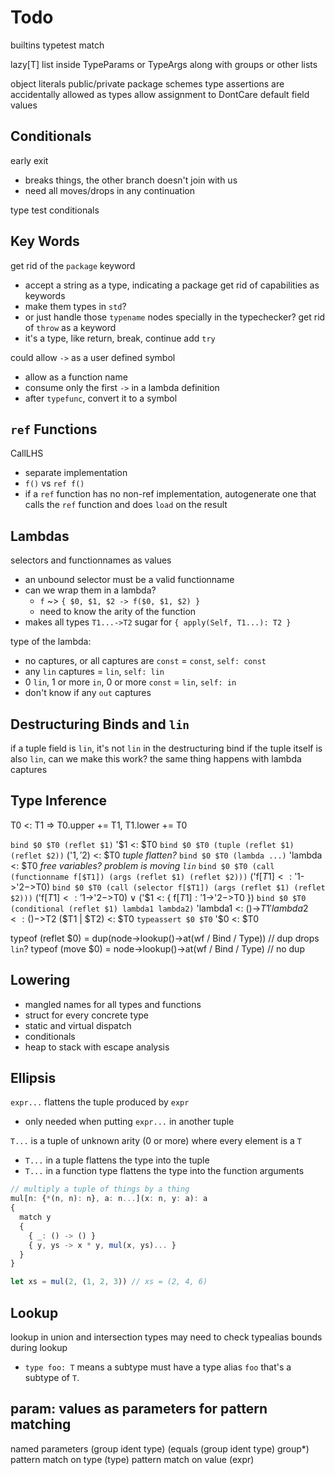 # Todo

builtins
  typetest
  match

lazy[T]
list inside TypeParams or TypeArgs along with groups or other lists

object literals
public/private
package schemes
type assertions are accidentally allowed as types
allow assignment to DontCare
default field values

## Conditionals

early exit
- breaks things, the other branch doesn't join with us
- need all moves/drops in any continuation

type test conditionals

## Key Words

get rid of the `package` keyword
- accept a string as a type, indicating a package
get rid of capabilities as keywords
- make them types in `std`?
- or just handle those `typename` nodes specially in the typechecker?
get rid of `throw` as a keyword
- it's a type, like return, break, continue
add `try`

could allow `->` as a user defined symbol
- allow as a function name
- consume only the first `->` in a lambda definition
- after `typefunc`, convert it to a symbol

## `ref` Functions

CallLHS
- separate implementation
- `f()` vs `ref f()`
- if a `ref` function has no non-ref implementation, autogenerate one that calls the `ref` function and does `load` on the result

## Lambdas

selectors and functionnames as values
- an unbound selector must be a valid functionname
- can we wrap them in a lambda?
  - `f` ~> `{ $0, $1, $2 -> f($0, $1, $2) }`
  - need to know the arity of the function
- makes all types `T1...->T2` sugar for `{ apply(Self, T1...): T2 }`

type of the lambda:
- no captures, or all captures are `const` = `const`, `self: const`
- any `lin` captures = `lin`, `self: lin`
- 0 `lin`, 1 or more `in`, 0 or more `const` = `lin`, `self: in`
- don't know if any `out` captures

## Destructuring Binds and `lin`

if a tuple field is `lin`, it's not `lin` in the destructuring bind
if the tuple itself is also `lin`, can we make this work?
the same thing happens with lambda captures

## Type Inference

T0 <: T1 => T0.upper += T1, T1.lower += T0

`bind $0 $T0 (reflet $1)`
  '$1 <: $T0
`bind $0 $T0 (tuple (reflet $1) (reflet $2))`
  ('$1, '$2) <: $T0
  *tuple flatten?*
`bind $0 $T0 (lambda ...)`
  'lambda <: $T0
  *free variables? problem is moving `lin`*
`bind $0 $T0 (call (functionname f[$T1]) (args (reflet $1) (reflet $2)))`
  ('f[$T1] <: '$1->'$2->$T0)
`bind $0 $T0 (call (selector f[$T1]) (args (reflet $1) (reflet $2)))`
  ('f[$T1] <: '$1->'$2->$T0) ∨ ('$1 <: { f[$T1]: '$1->'$2->$T0 })
`bind $0 $T0 (conditional (reflet $1) lambda1 lambda2)`
  'lambda1 <: ()->$T1
  'lambda2 <: ()->$T2
  ($T1 | $T2) <: $T0
`typeassert $0 $T0`
  '$0 <: $T0

typeof (reflet $0) =
  dup(node->lookup()->at(wf / Bind / Type)) // dup drops `lin`?
typeof (move $0) =
  node->lookup()->at(wf / Bind / Type) // no dup

## Lowering

- mangled names for all types and functions
- struct for every concrete type
- static and virtual dispatch
- conditionals
- heap to stack with escape analysis

## Ellipsis

`expr...` flattens the tuple produced by `expr`
- only needed when putting `expr...` in another tuple

`T...` is a tuple of unknown arity (0 or more) where every element is a `T`
- `T...` in a tuple flattens the type into the tuple
- `T...` in a function type flattens the type into the function arguments

```ts
// multiply a tuple of things by a thing
mul[n: {*(n, n): n}, a: n...](x: n, y: a): a
{
  match y
  {
    { _: () -> () }
    { y, ys -> x * y, mul(x, ys)... }
  }
}

let xs = mul(2, (1, 2, 3)) // xs = (2, 4, 6)
```

## Lookup

lookup in union and intersection types
may need to check typealias bounds during lookup
- `type foo: T` means a subtype must have a type alias `foo` that's a subtype of `T`.

## param: values as parameters for pattern matching

named parameters
  (group ident type)
  (equals (group ident type) group*)
pattern match on type
  (type)
pattern match on value
  (expr)

